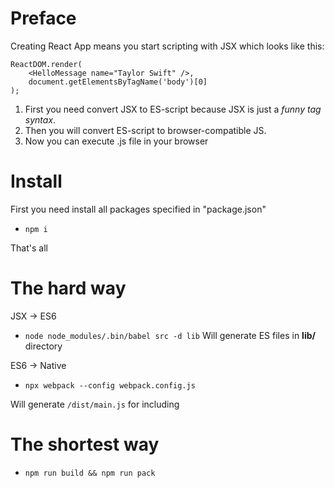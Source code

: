 # Preface
Creating React App means you start scripting with JSX which looks like this:
```JSX
ReactDOM.render(
    <HelloMessage name="Taylor Swift" />,
    document.getElementsByTagName('body')[0]
);
```

1. First you need convert JSX to ES-script because JSX is just a _funny tag syntax_.
2. Then you will convert ES-script to browser-compatible JS.
3. Now you can execute .js file in your browser 

# Install
First you need install all packages specified in "package.json"
- `npm i` 

That's all  

# The hard way
JSX &rarr; ES6
- `node node_modules/.bin/babel src -d lib`
Will generate ES files in **lib/** directory

ES6 &rarr; Native
- `npx webpack --config webpack.config.js`

Will generate `/dist/main.js` for including

# The shortest way

- `npm run build && npm run pack`